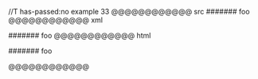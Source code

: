 //T has-passed:no
example 33
@@@@@@@@@@@@ src
####### foo
@@@@@@@@@@@@ xml
<?xml version="1.0" encoding="UTF-8"?>
<!DOCTYPE document SYSTEM "CommonMark.dtd">
<document xmlns="http://commonmark.org/xml/1.0">
  <paragraph>
    <text>####### foo</text>
  </paragraph>
</document>
@@@@@@@@@@@@ html
<p>####### foo</p>
@@@@@@@@@@@@
